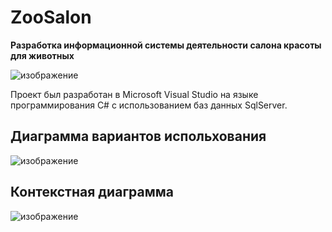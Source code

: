 # ZooSalon

**Разработка информационной системы деятельности салона красоты для животных**

![изображение](https://github.com/adviswlw/_ZooSalon/assets/76786845/d5e2786b-264e-4016-aa68-625aa7509c7d)

Проект был разработан в Microsoft Visual Studio на языке программирования C# с использованием баз данных SqlServer.

## Диаграмма вариантов испольхования

![изображение](https://github.com/adviswlw/_ZooSalon/assets/76786845/73aab608-9e0f-4928-a59c-3614a8918da1)

## Контекстная диаграмма

![изображение](https://github.com/adviswlw/_ZooSalon/assets/76786845/0add0332-4fdd-47db-a2d6-4bcb895a7a27)

